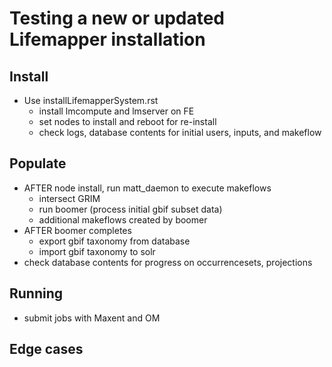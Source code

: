 # Testing a new or updated Lifemapper installation

## Install

* Use installLifemapperSystem.rst
  * install lmcompute and lmserver on FE
  * set nodes to install and reboot for re-install
  * check logs, database contents for initial users, inputs, and makeflow
  
## Populate

  * AFTER node install, run matt_daemon to execute makeflows 
  	* intersect GRIM
  	* run boomer (process initial gbif subset data)
  	* additional makeflows created by boomer
  * AFTER boomer completes
  	* export gbif taxonomy from database 
  	* import gbif taxonomy to solr
  * check database contents for progress on occurrencesets, projections
  
  
## Running
  * submit jobs with Maxent and OM
  	
  
## Edge cases